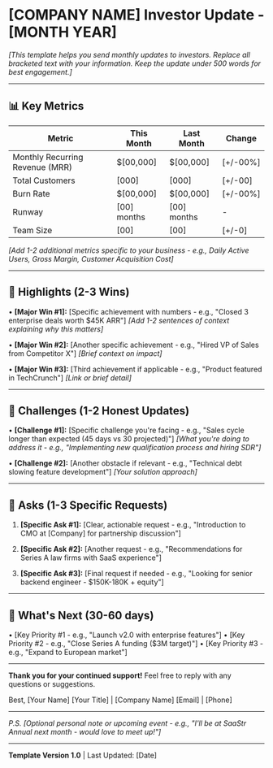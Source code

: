 # [COMPANY NAME] Investor Update - [MONTH YEAR]

*[This template helps you send monthly updates to investors. Replace all bracketed text with your information. Keep the update under 500 words for best engagement.]*

---

## 📊 Key Metrics

| Metric | This Month | Last Month | Change |
|--------|------------|------------|---------|
| Monthly Recurring Revenue (MRR) | $[00,000] | $[00,000] | [+/-00%] |
| Total Customers | [000] | [000] | [+/-00] |
| Burn Rate | $[00,000] | $[00,000] | [+/-00%] |
| Runway | [00] months | [00] months | - |
| Team Size | [00] | [00] | [+/-0] |

*[Add 1-2 additional metrics specific to your business - e.g., Daily Active Users, Gross Margin, Customer Acquisition Cost]*

---

## 🎯 Highlights (2-3 Wins)

• **[Major Win #1]:** [Specific achievement with numbers - e.g., "Closed 3 enterprise deals worth $45K ARR"]
  *[Add 1-2 sentences of context explaining why this matters]*

• **[Major Win #2]:** [Another specific achievement - e.g., "Hired VP of Sales from Competitor X"]
  *[Brief context on impact]*

• **[Major Win #3]:** [Third achievement if applicable - e.g., "Product featured in TechCrunch"]
  *[Link or brief detail]*

---

## 🚧 Challenges (1-2 Honest Updates)

• **[Challenge #1]:** [Specific challenge you're facing - e.g., "Sales cycle longer than expected (45 days vs 30 projected)"]
  *[What you're doing to address it - e.g., "Implementing new qualification process and hiring SDR"]*

• **[Challenge #2]:** [Another obstacle if relevant - e.g., "Technical debt slowing feature development"]
  *[Your solution approach]*

---

## 🤝 Asks (1-3 Specific Requests)

1. **[Specific Ask #1]:** [Clear, actionable request - e.g., "Introduction to CMO at [Company] for partnership discussion"]
   
2. **[Specific Ask #2]:** [Another request - e.g., "Recommendations for Series A law firms with SaaS experience"]

3. **[Specific Ask #3]:** [Final request if needed - e.g., "Looking for senior backend engineer - $150K-180K + equity"]

---

## 📅 What's Next (30-60 days)

• [Key Priority #1 - e.g., "Launch v2.0 with enterprise features"]
• [Key Priority #2 - e.g., "Close Series A funding ($3M target)"]
• [Key Priority #3 - e.g., "Expand to European market"]

---

**Thank you for your continued support!** Feel free to reply with any questions or suggestions.

Best,
[Your Name]
[Your Title] | [Company Name]
[Email] | [Phone]

---
*P.S. [Optional personal note or upcoming event - e.g., "I'll be at SaaStr Annual next month - would love to meet up!"]*

---

**Template Version 1.0** | Last Updated: [Date]